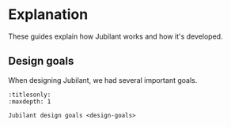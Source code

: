 # Explanation

These guides explain how Jubilant works and how it's developed.


## Design goals

When designing Jubilant, we had several important goals.

```{toctree}
:titlesonly:
:maxdepth: 1

Jubilant design goals <design-goals>
```
